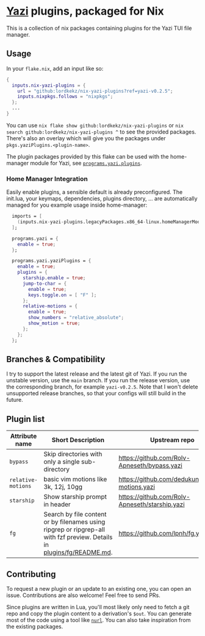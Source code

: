 # [Yazi](https://yazi-rs.github.io/) plugins, packaged for Nix
This is a collection of nix packages containing plugins for the Yazi TUI file manager.

## Usage
In your `flake.nix`, add an input like so:
```nix
{
  inputs.nix-yazi-plugins = {
    url = "github:lordkekz/nix-yazi-plugins?ref=yazi-v0.2.5";
    inputs.nixpkgs.follows = "nixpkgs";
  };
  ...
}
```

You can use `nix flake show github:lordkekz/nix-yazi-plugins` or `nix search github:lordkekz/nix-yazi-plugins ^` to see the provided packages.
There's also an overlay which will give you the packages under `pkgs.yaziPlugins.<plugin-name>`.

The plugin packages provided by this flake can be used with the home-manager module for Yazi, see [`programs.yazi.plugins`](https://nix-community.github.io/home-manager/options.xhtml#opt-programs.yazi.plugins).

### Home Manager Integration
Easily enable plugins, a sensible default is already preconfigured.
The init.lua, your keymaps, dependencies, plugins directory, ... are automatically managed for you
example usage inside home-manager:
```nix
  imports = [
    (inputs.nix-yazi-plugins.legacyPackages.x86_64-linux.homeManagerModules.default)
  ];

  programs.yazi = {
    enable = true;
  };

  programs.yazi.yaziPlugins = {
    enable = true;
    plugins = {
      starship.enable = true;
      jump-to-char = {
        enable = true;
        keys.toggle.on = [ "F" ];
      };
      relative-motions = {
        enable = true;
        show_numbers = "relative_absolute";
        show_motion = true;
      };
    };
  };
```

## Branches & Compatibility
I try to support the latest release and the latest git of Yazi.
If you run the unstable version, use the `main` branch.
If you run the release version, use the corresponding branch, for example `yazi-v0.2.5`. Note that I won't delete unsupported release branches, so that your configs will still build in the future.

## Plugin list

| Attribute name | Short Description | Upstream repo |
| --- | --- | --- |
| `bypass` | Skip directories with only a single sub-directory | https://github.com/Rolv-Apneseth/bypass.yazi |
| `relative-motions` | basic vim motions like 3k, 12j, 10gg | https://github.com/dedukun/relative-motions.yazi |
| `starship` | Show starship prompt in header | https://github.com/Rolv-Apneseth/starship.yazi |
| `fg` | Search by file content or by filenames using ripgrep or ripgrep-all with fzf preview. Details in [plugins/fg/README.md](plugins/fg/README.md). | https://github.com/lpnh/fg.yazi |

## Contributing
To request a new plugin or an update to an existing one, you can open an issue.
Contributions are also welcome! Feel free to send PRs.

Since plugins are written in Lua, you'll most likely only need to fetch a git repo and copy the plugin content to a derivation's `$out`.
You can generate most of the code using a tool like [`nurl`](https://github.com/nix-community/nurl).
You can also take inspiration from the existing packages.
